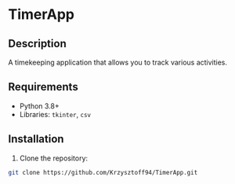 # TimerApp

## Description
A timekeeping application that allows you to track various activities.

## Requirements
- Python 3.8+
- Libraries: `tkinter`, `csv`

## Installation
1. Clone the repository:
```bash
git clone https://github.com/Krzysztoff94/TimerApp.git
